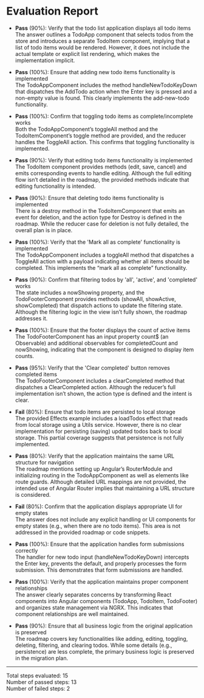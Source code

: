 # Evaluation Report

- **Pass** (90%): Verify that the todo list application displays all todo items  
  The answer outlines a TodoApp component that selects todos from the store and introduces a separate TodoItem component, implying that a list of todo items would be rendered. However, it does not include the actual template or explicit list rendering, which makes the implementation implicit.

- **Pass** (100%): Ensure that adding new todo items functionality is implemented  
  The TodoAppComponent includes the method handleNewTodoKeyDown that dispatches the AddTodo action when the Enter key is pressed and a non-empty value is found. This clearly implements the add-new-todo functionality.

- **Pass** (100%): Confirm that toggling todo items as complete/incomplete works  
  Both the TodoAppComponent’s toggleAll method and the TodoItemComponent’s toggle method are provided, and the reducer handles the ToggleAll action. This confirms that toggling functionality is implemented.

- **Pass** (90%): Verify that editing todo items functionality is implemented  
  The TodoItem component provides methods (edit, save, cancel) and emits corresponding events to handle editing. Although the full editing flow isn’t detailed in the roadmap, the provided methods indicate that editing functionality is intended.

- **Pass** (90%): Ensure that deleting todo items functionality is implemented  
  There is a destroy method in the TodoItemComponent that emits an event for deletion, and the action type for Destroy is defined in the roadmap. While the reducer case for deletion is not fully detailed, the overall plan is in place.

- **Pass** (100%): Verify that the 'Mark all as complete' functionality is implemented  
  The TodoAppComponent includes a toggleAll method that dispatches a ToggleAll action with a payload indicating whether all items should be completed. This implements the “mark all as complete” functionality.

- **Pass** (90%): Confirm that filtering todos by 'all', 'active', and 'completed' works  
  The state includes a nowShowing property, and the TodoFooterComponent provides methods (showAll, showActive, showCompleted) that dispatch actions to update the filtering state. Although the filtering logic in the view isn’t fully shown, the roadmap addresses it.

- **Pass** (100%): Ensure that the footer displays the count of active items  
  The TodoFooterComponent has an input property count$ (an Observable<number>) and additional observables for completedCount and nowShowing, indicating that the component is designed to display item counts.

- **Pass** (95%): Verify that the 'Clear completed' button removes completed items  
  The TodoFooterComponent includes a clearCompleted method that dispatches a ClearCompleted action. Although the reducer’s full implementation isn’t shown, the action type is defined and the intent is clear.

- **Fail** (80%): Ensure that todo items are persisted to local storage  
  The provided Effects example includes a loadTodos effect that reads from local storage using a Utils service. However, there is no clear implementation for persisting (saving) updated todos back to local storage. This partial coverage suggests that persistence is not fully implemented.

- **Pass** (80%): Verify that the application maintains the same URL structure for navigation  
  The roadmap mentions setting up Angular’s RouterModule and initializing routing in the TodoAppComponent as well as elements like route guards. Although detailed URL mappings are not provided, the intended use of Angular Router implies that maintaining a URL structure is considered.

- **Fail** (80%): Confirm that the application displays appropriate UI for empty states  
  The answer does not include any explicit handling or UI components for empty states (e.g., when there are no todo items). This area is not addressed in the provided roadmap or code snippets.

- **Pass** (100%): Ensure that the application handles form submissions correctly  
  The handler for new todo input (handleNewTodoKeyDown) intercepts the Enter key, prevents the default, and properly processes the form submission. This demonstrates that form submissions are handled.

- **Pass** (100%): Verify that the application maintains proper component relationships  
  The answer clearly separates concerns by transforming React components into Angular components (TodoApp, TodoItem, TodoFooter) and organizes state management via NGRX. This indicates that component relationships are well maintained.

- **Pass** (90%): Ensure that all business logic from the original application is preserved  
  The roadmap covers key functionalities like adding, editing, toggling, deleting, filtering, and clearing todos. While some details (e.g., persistence) are less complete, the primary business logic is preserved in the migration plan.

---

Total steps evaluated: 15  
Number of passed steps: 13  
Number of failed steps: 2